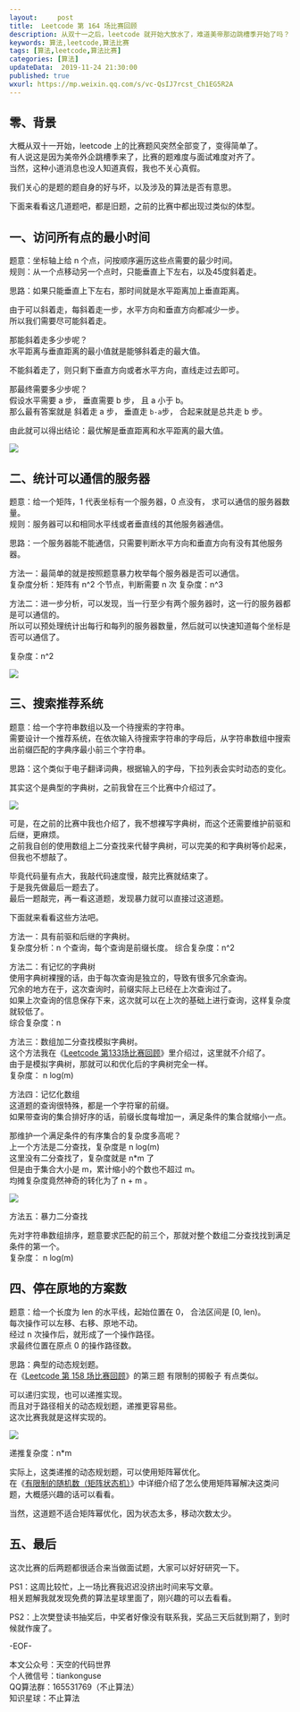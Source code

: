 ```yaml
---   
layout:     post  
title:  Leetcode 第 164 场比赛回顾 
description: 从双十一之后，leetcode 就开始大放水了，难道美帝那边跳槽季开始了吗？
keywords: 算法,leetcode,算法比赛  
tags: [算法,leetcode,算法比赛]    
categories: [算法]  
updateData:  2019-11-24 21:30:00  
published: true  
wxurl: https://mp.weixin.qq.com/s/vc-QsIJ7rcst_Ch1EG5R2A  
---  
```



## 零、背景  


大概从双十一开始，leetcode 上的比赛题风突然全部变了，变得简单了。  
有人说这是因为美帝外企跳槽季来了，比赛的题难度与面试难度对齐了。  
当然，这种小道消息也没人知道真假，我也不关心真假。  


我们关心的是题的题自身的好与坏，以及涉及的算法是否有意思。  


下面来看看这几道题吧，都是旧题，之前的比赛中都出现过类似的体型。  


## 一、访问所有点的最小时间  


题意：坐标轴上给 n 个点，问按顺序遍历这些点需要的最少时间。  
规则：从一个点移动另一个点时，只能垂直上下左右，以及45度斜着走。  


思路：如果只能垂直上下左右，那时间就是水平距离加上垂直距离。  


由于可以斜着走，每斜着走一步，水平方向和垂直方向都减少一步。  
所以我们需要尽可能斜着走。  


那能斜着走多少步呢？  
水平距离与垂直距离的最小值就是能够斜着走的最大值。  


不能斜着走了，则只剩下垂直方向或者水平方向，直线走过去即可。  


那最终需要多少步呢？  
假设水平需要 a 步， 垂直需要 b 步， 且 a 小于 b。  
那么最有答案就是 斜着走 a 步， 垂直走 `b-a`步， 合起来就是总共走 b 步。  


由此就可以得出结论：最优解是垂直距离和水平距离的最大值。  


![](http://res2019.tiankonguse.com/images/2019/11/24/001.png)  


## 二、统计可以通信的服务器


题意：给一个矩阵，1 代表坐标有一个服务器，0 点没有， 求可以通信的服务器数量。  
规则：服务器可以和相同水平线或者垂直线的其他服务器通信。  


思路：一个服务器能不能通信，只需要判断水平方向和垂直方向有没有其他服务器。  



方法一：最简单的就是按照题意暴力枚举每个服务器是否可以通信。  
复杂度分析：矩阵有 n^2 个节点，判断需要 n 次 
复杂度：n^3  


方法二：进一步分析，可以发现，当一行至少有两个服务器时，这一行的服务器都是可以通信的。  
所以可以预处理统计出每行和每列的服务器数量，然后就可以快速知道每个坐标是否可以通信了。  


复杂度：n^2  


![](http://res2019.tiankonguse.com/images/2019/11/24/002.png)  



## 三、搜索推荐系统  


题意：给一个字符串数组以及一个待搜索的字符串。  
需要设计一个推荐系统，在依次输入待搜索字符串的字母后，从字符串数组中搜索出前缀匹配的字典序最小前三个字符串。  


思路：这个类似于电子翻译词典，根据输入的字母，下拉列表会实时动态的变化。  


其实这个是典型的字典树，之前我曾在三个比赛中介绍过了。  


![](http://res2019.tiankonguse.com/images/2019/11/24/003.png)  



可是，在之前的比赛中我也介绍了，我不想裸写字典树，而这个还需要维护前驱和后继，更麻烦。  
之前我自创的使用数组上二分查找来代替字典树，可以完美的和字典树等价起来，但我也不想敲了。  


毕竟代码量有点大，我敲代码速度慢，敲完比赛就结束了。  
于是我先做最后一题去了。  
最后一题敲完，再一看这道题，发现暴力就可以直接过这道题。  


下面就来看看这些方法吧。  


方法一：具有前驱和后继的字典树。  
复杂度分析：n 个查询，每个查询是前缀长度。
综合复杂度：n^2  



方法二：有记忆的字典树  
使用字典树裸搜的话，由于每次查询是独立的，导致有很多冗余查询。  
冗余的地方在于，这次查询时，前缀实际上已经在上次查询过了。  
如果上次查询的信息保存下来，这次就可以在上次的基础上进行查询，这样复杂度就较低了。  
综合复杂度：n



方法三：数组加二分查找模拟字典树。  
这个方法我在《[Leetcode 第133场比赛回顾](https://mp.weixin.qq.com/s/WyU9lAzilCDF6t-037cGtw)》里介绍过，这里就不介绍了。  
由于是模拟字典树，那就可以和优化后的字典树完全一样。  
复杂度： n log(m)



方法四：记忆化数组  
这道题的查询很特殊，都是一个字符窜的前缀。  
如果带查询的集合排好序的话，前缀长度每增加一，满足条件的集合就缩小一点。  


那维护一个满足条件的有序集合的复杂度多高呢？  
上一个方法是二分查找，复杂度是 n log(m)  
这里没有二分查找了，复杂度就是 n*m 了  
但是由于集合大小是 m，累计缩小的个数也不超过 m。  
均摊复杂度竟然神奇的转化为了 n + m 。  



![](http://res2019.tiankonguse.com/images/2019/11/24/004.png)  


方法五：暴力二分查找  


先对字符串数组排序，题意要求匹配的前三个，那就对整个数组二分查找找到满足条件的第一个。  
复杂度： n log(m)  




## 四、停在原地的方案数  


题意：给一个长度为 len 的水平线，起始位置在 0， 合法区间是 [0, len)。  
每次操作可以左移、右移、原地不动。  
经过 n 次操作后，就形成了一个操作路径。  
求最终位置在原点 0 的操作路径数。  



思路：典型的动态规划题。  
在《[Leetcode 第 158 场比赛回顾](https://mp.weixin.qq.com/s/G5in4o97C9IDbvyhmUPT_w)》的第三题 有限制的掷骰子 有点类似。  


可以递归实现，也可以递推实现。  
而且对于路径相关的动态规划题，递推更容易些。  
这次比赛我就是这样实现的。  


![](http://res2019.tiankonguse.com/images/2019/11/24/005.png)  


递推复杂度：n*m  


实际上，这类递推的动态规划题，可以使用矩阵幂优化。  
在《[有限制的随机数（矩阵状态机）](https://mp.weixin.qq.com/s/OtcrB_u471NdUr8BSLZc5Q)》中详细介绍了怎么使用矩阵幂解决这类问题，大概感兴趣的话可以看看。  

当然，这道题不适合矩阵幂优化，因为状态太多，移动次数太少。  


## 五、最后  


这次比赛的后两题都很适合来当做面试题，大家可以好好研究一下。  


PS1：这周比较忙，上一场比赛我迟迟没挤出时间来写文章。  
相关题解我就发现免费的算法星球里面了，刚兴趣的可以去看看。  


PS2：上次樊登读书抽奖后，中奖者好像没有联系我，奖品三天后就到期了，到时候就作废了。  



-EOF-  


本文公众号：天空的代码世界  
个人微信号：tiankonguse  
QQ算法群：165531769（不止算法）  
知识星球：不止算法  

